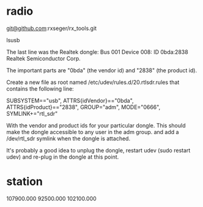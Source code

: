 # radio

git@github.com:rxseger/rx_tools.git

lsusb

The last line was the Realtek dongle:
Bus 001 Device 008: ID 0bda:2838 Realtek Semiconductor Corp.

The important parts are "0bda" (the vendor id) and "2838" (the product id).

Create a new file as root named /etc/udev/rules.d/20.rtlsdr.rules that contains the following line:

SUBSYSTEM=="usb", ATTRS{idVendor}=="0bda", ATTRS{idProduct}=="2838", GROUP="adm", MODE="0666", SYMLINK+="rtl_sdr"

With the vendor and product ids for your particular dongle. This should make the dongle accessible to any user in the adm group. and add a /dev/rtl_sdr symlink when the dongle is attached.

It's probably a good idea to unplug the dongle, restart udev (sudo restart udev) and re-plug in the dongle at this point.

# station
107900.000
92500.000
102100.000
